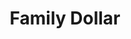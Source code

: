 ---
title: "Family Dollar"
url: /chicago/family-dollar-south-archer-avenue-2/
shop: variety store
---